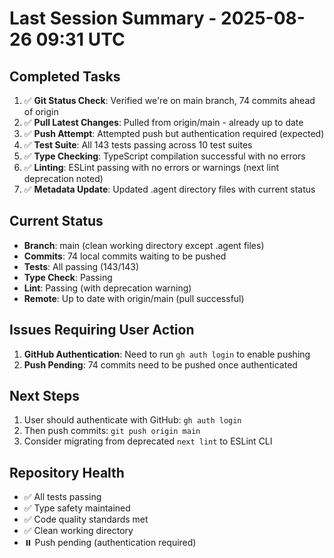 # Last Session Summary - 2025-08-26 09:31 UTC

## Completed Tasks
1. ✅ **Git Status Check**: Verified we're on main branch, 74 commits ahead of origin
2. ✅ **Pull Latest Changes**: Pulled from origin/main - already up to date
3. ✅ **Push Attempt**: Attempted push but authentication required (expected)
4. ✅ **Test Suite**: All 143 tests passing across 10 test suites
5. ✅ **Type Checking**: TypeScript compilation successful with no errors
6. ✅ **Linting**: ESLint passing with no errors or warnings (next lint deprecation noted)
7. ✅ **Metadata Update**: Updated .agent directory files with current status

## Current Status
- **Branch**: main (clean working directory except .agent files)
- **Commits**: 74 local commits waiting to be pushed
- **Tests**: All passing (143/143)
- **Type Check**: Passing
- **Lint**: Passing (with deprecation warning)
- **Remote**: Up to date with origin/main (pull successful)

## Issues Requiring User Action
1. **GitHub Authentication**: Need to run `gh auth login` to enable pushing
2. **Push Pending**: 74 commits need to be pushed once authenticated

## Next Steps
1. User should authenticate with GitHub: `gh auth login`
2. Then push commits: `git push origin main`
3. Consider migrating from deprecated `next lint` to ESLint CLI

## Repository Health
- ✅ All tests passing
- ✅ Type safety maintained
- ✅ Code quality standards met
- ✅ Clean working directory
- ⏸️ Push pending (authentication required)